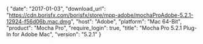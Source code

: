 {
   "date": "2017-01-03",
   "download_url": "https://cdn.borisfx.com/borisfx/store/mpp-adobe/mochaProAdobe-5.2.1-12924-f56d06b.mac.dmg",
   "host": "Adobe",
   "platform": "Mac 64-Bit",
   "product": "Mocha Pro",
   "require_login": true,
   "title": "Mocha Pro 5.2.1 Plug-In for Adobe Mac",
   "version": "5.2.1"
}

